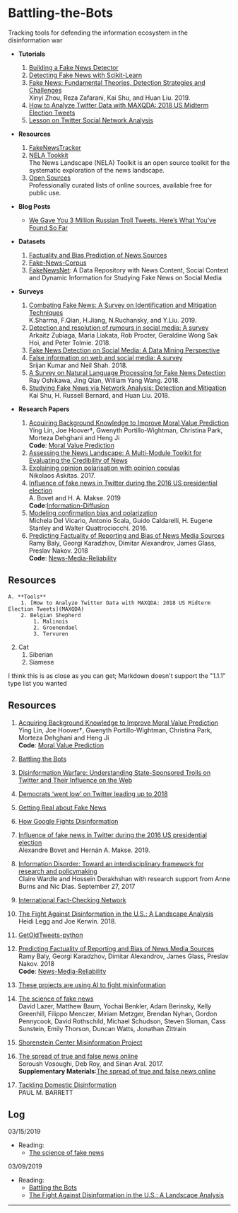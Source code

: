 # Battling-the-Bots
Tracking tools for defending the information ecosystem in the disinformation war

- **Tutorials**
    1. [Building a Fake News Detector](http://www.paulvangent.com/2018/08/31/building-a-fake-news-detector/)
    1. [Detecting Fake News with Scikit-Learn](https://www.datacamp.com/community/tutorials/scikit-learn-fake-news)
    1. [Fake News: Fundamental Theories, Detection Strategies and Challenges](http://www.public.asu.edu/~skai2/papers/wsdm_fake_news_tutorial.pdf)
       <br/>Xinyi Zhou, Reza Zafarani, Kai Shu, and Huan Liu. 2019.
    1. [How to Analyze Twitter Data with MAXQDA: 2018 US Midterm Election Tweets](MAXQDA)
    2. [Lesson on Twitter Social Network Analysis](https://github.com/alexbovet/network_lesson)
- **Resources**
    1. [FakeNewsTracker](http://blogtrackers.fulton.asu.edu:3000/#/dashboard)
    1. [NELA Tookkit](http://nelatoolkit.science/)
       <br/>The News Landscape (NELA) Toolkit is an open source toolkit for the systematic exploration of the news landscape. 
    1. [Open Sources](http://www.opensources.co/)
       <br/>Professionally curated lists of online sources, available free for public use.
- **Blog Posts**
    - [We Gave You 3 Million Russian Troll Tweets. Here’s What You’ve Found So Far](https://fivethirtyeight.com/features/what-you-found-in-3-million-russian-troll-tweets/)
- **Datasets**
    1. [Factuality and Bias Prediction of News Sources](https://github.com/ramybaly/News-Media-Reliability)
    2. [Fake-News-Corpus](https://github.com/abhinavchdhry/Fake-News-Corpus)
    3. [FakeNewsNet](https://github.com/KaiDMML/FakeNewsNet): A Data Repository with News Content, Social Context and Dynamic Information for Studying Fake News on Social Media

- **Surveys**
    1. [Combating Fake News: A Survey on Identification and Mitigation Techniques](https://arxiv.org/pdf/1901.06437.pdf)
       <br/>K.Sharma, F.Qian, H.Jiang, N.Ruchansky, and Y.Liu. 2019.
    1. [Detection and resolution of rumours in social media: A survey]()
       <br/>Arkaitz Zubiaga, Maria Liakata, Rob Procter, Geraldine Wong Sak Hoi, and Peter Tolmie. 2018.
    1. [Fake News Detection on Social Media: A Data Mining Perspective](https://arxiv.org/pdf/1708.01967.pdf)
    1. [False information on web and social media: A survey](https://arxiv.org/pdf/1804.08559.pdf)
       <br/>Srijan Kumar and Neil Shah. 2018. 
    1. [A Survey on Natural Language Processing for Fake News Detection](https://arxiv.org/abs/1811.00770)
       <br/>Ray Oshikawa, Jing Qian, William Yang Wang. 2018.
    2. [Studying Fake News via Network Analysis: Detection and Mitigation](https://arxiv.org/abs/1804.10233)
       <br/>Kai Shu, H. Russell Bernard, and Huan Liu. 2018.
- **Research Papers**
    1. [Acquiring Background Knowledge to Improve Moral Value Prediction]()
       <br/>Ying Lin, Joe Hoover†, Gwenyth Portillo-Wightman, Christina Park, Morteza Dehghani and Heng Ji
       <br/>**Code**: [Moral Value Prediction](https://github.com/limteng-rpi/mvp)
    1. [Assessing the News Landscape: A Multi-Module Toolkit for Evaluating the Credibility of News](http://homepages.rpi.edu/~horneb/WWW18_Horne_Demo.pdf)
    1. [Explaining opinion polarisation with opinion copulas](https://journals.plos.org/plosone/article/file?id=10.1371/journal.pone.0183277&type=printable)
       <br/>Nikolaos Askitas. 2017.
    1. [Influence of fake news in Twitter during the 2016 US presidential election](http://www.nature.com/articles/s41467-018-07761-2)
       <br/>A. Bovet and H. A. Makse. 2019
       <br/>**Code**:[Information-Diffusion](https://github.com/alexbovet/information_diffusion)
    3. [Modeling confirmation bias and polarization](https://arxiv.org/pdf/1607.00022.pdf)
       <br/>Michela Del Vicario, Antonio Scala, Guido Caldarelli, H. Eugene Stanley and Walter Quattrociocchi. 2016.
    4. [Predicting Factuality of Reporting and Bias of News Media Sources](https://arxiv.org/pdf/1810.01765.pdf)
   <br/>Ramy Baly, Georgi Karadzhov, Dimitar Alexandrov, James Glass, Preslav Nakov. 2018
   <br/>**Code**: [News-Media-Reliability](https://github.com/ramybaly/News-Media-Reliability)


## Resources

    A. **Tools**
        1. [How to Analyze Twitter Data with MAXQDA: 2018 US Midterm Election Tweets](MAXQDA)
        2. Belgian Shepherd
            1. Malinois
            2. Groenendael
            3. Tervuren
2. Cat
    1. Siberian
    2. Siamese

I think this is as close as you can get; Markdown doesn't support the "1.1.1" type list you wanted


## Resources
1. [Acquiring Background Knowledge to Improve Moral Value Prediction]()
   <br/>Ying Lin, Joe Hoover†, Gwenyth Portillo-Wightman, Christina Park, Morteza Dehghani and Heng Ji
   <br/>**Code**: [Moral Value Prediction](https://github.com/limteng-rpi/mvp)

1. [Battling the Bots](https://foreignpolicy.com/2018/11/12/battling-the-bots-ai-russia-disinformation-fake-news/)
2. [Disinformation Warfare: Understanding State-Sponsored Trolls on Twitter and Their Influence on the Web](https://arxiv.org/pdf/1801.09288.pdf)
3. [Democrats ‘went low’ on Twitter leading up to 2018](https://www.rollcall.com/news/campaigns/lead-midterms-twitter-republicans-went-high-democrats-went-low)

3. [Getting Real about Fake News](https://www.kaggle.com/mrisdal/fake-news)
3. [How Google Fights Disinformation](https://storage.googleapis.com/gweb-uniblog-publish-prod/documents/HowGoogleFightsDisinformation.pdf?utm_campaign=NLP%20News&utm_medium=email&utm_source=Revue%20newsletter)
3. [Influence of fake news in Twitter during the 2016 US presidential election](https://www.researchgate.net/publication/323956688_Influence_of_fake_news_in_Twitter_during_the_2016_US_presidential_election)
   <br/>Alexandre Bovet and Hernán A. Makse. 2019.
3. [Information Disorder: Toward an interdisciplinary framework for research and policymaking](https://shorensteincenter.org/wp-content/uploads/2017/10/PREMS-162317-GBR-2018-Report-de%CC%81sinformation.pdf?x78124)
   <br/>Claire Wardle and Hossein Derakhshan with research support from Anne Burns and Nic Dias. September 27, 2017
3. [International Fact-Checking Network](https://www.poynter.org/ifcn/)
3. [The Fight Against Disinformation in the U.S.: A Landscape Analysis](https://shorensteincenter.org/the-fight-against-disinformation-in-the-u-s-a-landscape-analysis/)
<br/>Heidi Legg and Joe Kerwin. 2018.
4. [GetOldTweets-python](https://github.com/Jefferson-Henrique/GetOldTweets-python)

4. [Predicting Factuality of Reporting and Bias of News Media Sources](https://arxiv.org/pdf/1810.01765.pdf)
   <br/>Ramy Baly, Georgi Karadzhov, Dimitar Alexandrov, James Glass, Preslav Nakov. 2018
   <br/>**Code**: [News-Media-Reliability](https://github.com/ramybaly/News-Media-Reliability)
4. [These projects are using AI to fight misinformation](https://www.poynter.org/fact-checking/2019/these-projects-are-using-ai-to-fight-misinformation/)
4. [The science of fake news](http://science.sciencemag.org/content/359/6380/1094)
   <br/> David Lazer, Matthew Baum, Yochai Benkler, Adam Berinsky, Kelly Greenhill, Filippo Menczer, Miriam Metzger, Brendan Nyhan, Gordon Pennycook, David Rothschild, Michael Schudson, Steven Sloman, Cass Sunstein, Emily Thorson, Duncan Watts, Jonathan Zittrain
4. [Shorenstein Center Misinformation Project](https://shorensteincenter.org/about-us/areas-of-focus/misinformation/)
4. [The spread of true and false news online](http://ide.mit.edu/sites/default/files/publications/2017%20IDE%20Research%20Brief%20False%20News.pdf)
   <br/>Soroush Vosoughi, Deb Roy, and Sinan Aral. 2017.
   <br/>**Supplementary Materials**:[The spread of true and false news online](http://science.sciencemag.org/content/sci/suppl/2018/03/07/359.6380.1146.DC1/aap9559_Vosoughi_SM.pdf)

5. [Tackling Domestic Disinformation](https://issuu.com/nyusterncenterforbusinessandhumanri/docs/nyu_domestic_disinformation_digital?e=31640827/68184927)
<br/>PAUL M. BARRETT

## Log
03/15/2019
- Reading:
  * [The science of fake news](http://science.sciencemag.org/content/359/6380/1094)

03/09/2019
- Reading:
  * [Battling the Bots](https://foreignpolicy.com/2018/11/12/battling-the-bots-ai-russia-disinformation-fake-news/)
  * [The Fight Against Disinformation in the U.S.: A Landscape Analysis](https://shorensteincenter.org/the-fight-against-disinformation-in-the-u-s-a-landscape-analysis/)
-----

